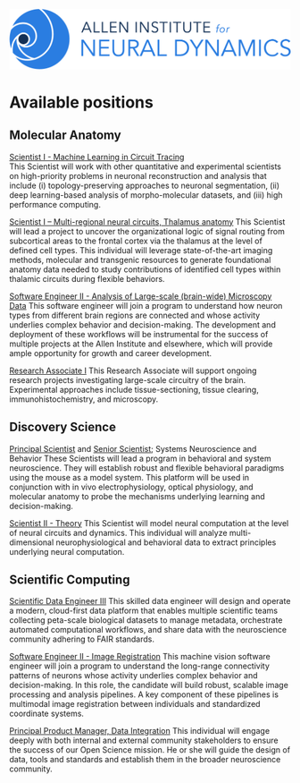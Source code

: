 ![AIND](/assets/img/AIND_logo.png)

# Available positions

## Molecular Anatomy

[Scientist I - Machine Learning in Circuit Tracing](https://alleninstitute.hrmdirect.com/employment/job-opening.php?req=1679008)</br>
This Scientist will work with other quantitative and experimental scientists on high-priority problems in neuronal reconstruction and analysis that include (i) topology-preserving approaches to neuronal segmentation, (ii) deep learning-based analysis of morpho-molecular datasets, and (iii) high performance computing.  

[Scientist I – Multi-regional neural circuits, Thalamus anatomy](https://alleninstitute.hrmdirect.com/employment/job-opening.php?req=1835514)
This Scientist will lead a project to uncover the organizational logic of signal routing from subcortical areas to the frontal cortex via the thalamus at the level of defined cell types. This individual will leverage state-of-the-art imaging methods, molecular and transgenic resources to generate foundational anatomy data needed to study contributions of identified cell types within thalamic circuits during flexible behaviors.  


[Software Engineer II - Analysis of Large-scale (brain-wide) Microscopy Data](https://alleninstitute.hrmdirect.com/employment/job-opening.php?req=1814849)
This software engineer will join a program to understand how neuron types from different brain regions are connected and whose activity underlies complex behavior and decision-making. The development and deployment of these workflows will be instrumental for the success of multiple projects at the Allen Institute and elsewhere, which will provide ample opportunity for growth and career development.  


[Research Associate I](https://alleninstitute.hrmdirect.com/employment/job-opening.php?req=1850165)
This Research Associate will support ongoing research projects investigating large-scale circuitry of the brain. Experimental approaches include tissue-sectioning, tissue clearing, immunohistochemistry, and microscopy.  


## Discovery Science

[Principal Scientist](https://alleninstitute.hrmdirect.com/employment/job-opening.php?req=1848423) and [Senior Scientist](https://alleninstitute.hrmdirect.com/employment/job-opening.php?req=1848402); Systems Neuroscience and Behavior
These Scientists will lead a program in behavioral and system neuroscience. They will establish robust and flexible behavioral paradigms using the mouse as a model system. This platform will be used in conjunction with in vivo electrophysiology, optical physiology, and molecular anatomy to probe the mechanisms underlying learning and decision-making.  


[Scientist II - Theory](https://alleninstitute.hrmdirect.com/employment/job-opening.php?req=1850150)
This Scientist will model neural computation at the level of neural circuits and dynamics. This individual will analyze multi-dimensional neurophysiological and behavioral data to extract principles underlying neural computation.  

## Scientific Computing
[Scientific Data Engineer III](https://alleninstitute.hrmdirect.com/employment/job-opening.php?req=1839117)
This skilled data engineer will design and operate a modern, cloud-first data platform that enables multiple scientific teams collecting peta-scale biological datasets to manage metadata, orchestrate automated computational workflows, and share data with the neuroscience community adhering to FAIR standards. 

[Software Engineer II - Image Registration](https://alleninstitute.hrmdirect.com/employment/job-opening.php?req=1839217)
This machine vision software engineer will join a program to understand the long-range connectivity patterns of neurons whose activity underlies complex behavior and decision-making. In this role, the candidate will build robust, scalable image processing and analysis pipelines. A key component of these pipelines is multimodal image registration between individuals and standardized coordinate systems. 

[Principal Product Manager, Data Integration](https://alleninstitute.hrmdirect.com/employment/job-opening.php?req=1825885)
This individual will engage deeply with both internal and external community stakeholders to ensure the success of our Open Science mission. He or she will guide the design of data, tools and standards and establish them in the broader neuroscience community.
